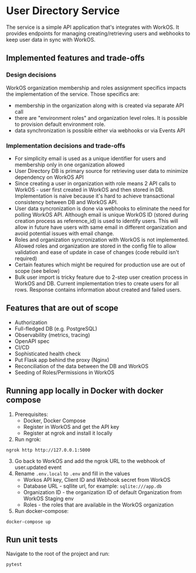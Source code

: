 # User Directory Service
The service is a simple API application that's integrates with WorkOS. 
It provides endpoints for managing creating/retrieving users 
and webhooks to keep user data in sync with WorkOS. 

Implemented features and trade-offs
------------------------------------
### Design decisions
WorkOS organization membership and roles assignment specifics impacts the implementation of the service.
Those specifics are:
- membership in the organization along with is created via separate API call
- there are "environment roles" and organization level roles. It is possible to provision default environment role.
- data synchronization is possible either via webhooks or via Events API

### Implementation decisions and trade-offs
- For simplicity email is used as a unique identifier for users and membership only in one organization allowed
- User Directory DB is primary source for retrieving user data to minimize dependency on WorkOS API
- Since creating a user in organization with role means 2 API calls to WorkOS - user first created in WorkOS and then stored in DB.
Implementation is naive because it's hard to achieve transactional consistency between DB and WorkOS API.
- User data syncronization is done via webhooks to eliminate the need for polling WorkOS API.
Although email is unique WorkOS ID (stored during creation process as reference_id) is used to identify users.
This will allow in future have users with same email in different organization and avoid potential issues with email change.
- Roles and organization syncronization with WorkOS is not implemented. Allowed roles and organization are stored in the config file
to allow validation and ease of update in case of changes (code rebuild isn't required)
- Certain features which might be required for production use are out of scope (see below)
- Bulk user import is tricky feature due to 2-step user creation process in WorkOS and DB. 
Current implementation tries to create users for all rows. Response contains information about created and failed users.

Features that are out of scope
------------------------------------
* Authorization
* Full-fledged DB (e.g. PostgreSQL)
* Observability (metrics, tracing)
* OpenAPI spec
* CI/CD
* Sophisticated health check
* Put Flask app behind the proxy (Nginx)
* Reconciliation of the data between the DB and WorkOS
* Seeding of Roles/Permissions in WorkOS


Running app locally in Docker with docker compose
----------
1. Prerequisites: 
   - Docker, Docker Compose
   - Register in WorkOS and get the API key
   - Register at ngrok and install it locally
2. Run ngrok:
```shell
ngrok http http://127.0.0.1:5000
```
3. Go back to WorkOS and add the ngrok URL to the webhook of user.updated event
4. Rename `.env.local` to `.env` and fill in the values
    - Workos API key, Client ID and Webhook secret from WorkOS
    - Database URL - sqllite url, for example: `sqlite:///app.db`
    - Organization ID - the organization ID of default Organization from WorkOS Staging env
    - Roles - the roles that are available in the WorkOS organization
5. Run docker-compose:
```shell
docker-compose up
```

Run unit tests
----------
Navigate to the root of the project and run:
```shell
pytest
```